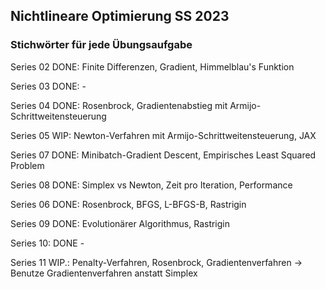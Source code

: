 ## Nichtlineare Optimierung SS 2023
### Stichwörter für jede Übungsaufgabe

Series 02 DONE: Finite Differenzen, Gradient, Himmelblau's Funktion

Series 03 DONE: - 

Series 04 DONE: Rosenbrock, Gradientenabstieg mit Armijo-Schrittweitensteuerung

Series 05 WIP: Newton-Verfahren mit Armijo-Schrittweitensteuerung, JAX

Series 07 DONE: Minibatch-Gradient Descent, Empirisches Least Squared Problem

Series 08 DONE: Simplex vs Newton, Zeit pro Iteration, Performance

Series 06 DONE: Rosenbrock, BFGS, L-BFGS-B, Rastrigin

Series 09 DONE: Evolutionärer Algorithmus, Rastrigin

Series 10: DONE - 

Series 11 WIP.: Penalty-Verfahren, Rosenbrock, Gradientenverfahren 
    -> Benutze Gradientenverfahren anstatt Simplex
